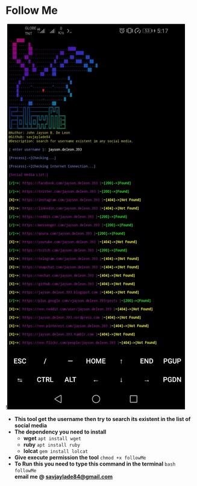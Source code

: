 # Follow Me  
!![Actual Look](https://github.com/savjaylade84/followMe/blob/main/followMe.jpg?raw=true)   
- **This tool get the username then try to search its existent in the list of social media**<br>
- **The dependency you need to install**<br>
	- **wget** `apt install wget`<br>
	- **ruby** `apt install ruby`<br>
	- **lolcat** `gem install lolcat`<br>
- **Give execute permission the tool** `chmod +x followMe`
- **To Run this you need to type this command in the terminal** `bash followMe`<br>
**email me @ savjaylade84@gmail.com**